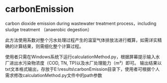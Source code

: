 # carbonEmission
carbon dioxide emission during wastewater treatment process，including sludge treatment （anaerobic degestion）

此方法使用系数对整个污水处理过程产生的温室气体排放法进行概算，如需详实精确的计算结果，则需细化整个计算过程。

使用者只需在Windows系统下运行calculationMethod.py，根据屏幕提示输入水厂进出水污染物浓度（COD, TN, TP)以及水厂处理能力（m³）即可。
输出结果以txt文本格式输出，存放于E:\results\carbonEmission目录下，使用者可根据个人需求修改calculationMethod.py文件中的path参数
